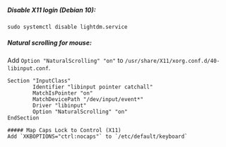 ##### Disable X11 login (Debian 10):
```
sudo systemctl disable lightdm.service
```

##### Natural scrolling for mouse:

Add `Option "NaturalScrolling" "on"` to `/usr/share/X11/xorg.conf.d/40-libinput.conf`.

```
Section "InputClass"
        Identifier "libinput pointer catchall"
        MatchIsPointer "on"
        MatchDevicePath "/dev/input/event*"
        Driver "libinput"
        Option "NaturalScrolling" "on"
EndSection

##### Map Caps Lock to Control (X11)
Add `XKBOPTIONS="ctrl:nocaps"` to `/etc/default/keyboard`



